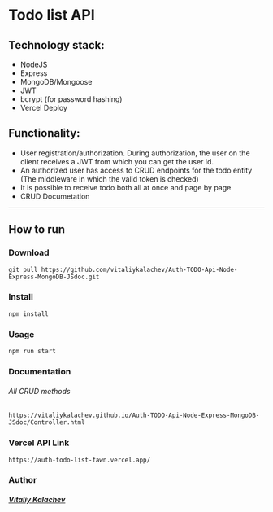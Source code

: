# Todo list API  
## Technology stack:

- NodeJS
- Express
- MongoDB/Mongoose
- JWT
- bcrypt (for password hashing)
- Vercel Deploy

## Functionality:

- User registration/authorization. During authorization, the user on the client receives a JWT from which you can get the user id.
- An authorized user has access to CRUD endpoints for the todo entity (The middleware in which the valid token is checked)
- It is possible to receive todo  both all at once and page by page
- CRUD Documetation


<hr/>

## How to run
### Download
```
git pull https://github.com/vitaliykalachev/Auth-TODO-Api-Node-Express-MongoDB-JSdoc.git
```
### Install
```
npm install
```
### Usage
```
npm run start
```
### Documentation
###### All CRUD methods
``` 
https://vitaliykalachev.github.io/Auth-TODO-Api-Node-Express-MongoDB-JSdoc/Controller.html 
```
### Vercel API Link 
```
https://auth-todo-list-fawn.vercel.app/
```

### Author
##### [Vitaliy Kalachev](https://vitaliykalachev.github.io) 


